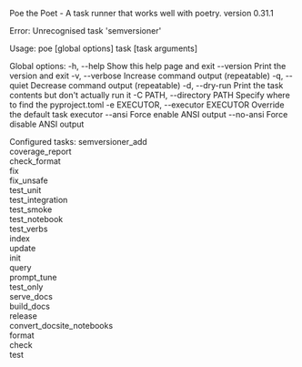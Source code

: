 Poe the Poet - A task runner that works well with poetry.
version 0.31.1

Error: Unrecognised task 'semversioner'

Usage:
  poe [global options] task [task arguments]

Global options:
  -h, --help            Show this help page and exit
  --version             Print the version and exit
  -v, --verbose         Increase command output (repeatable)
  -q, --quiet           Decrease command output (repeatable)
  -d, --dry-run         Print the task contents but don't actually run it
  -C PATH, --directory PATH
                        Specify where to find the pyproject.toml
  -e EXECUTOR, --executor EXECUTOR
                        Override the default task executor
  --ansi                Force enable ANSI output
  --no-ansi             Force disable ANSI output

Configured tasks:
  semversioner_add                
  coverage_report                 
  check_format                    
  fix                             
  fix_unsafe                      
  test_unit                       
  test_integration                
  test_smoke                      
  test_notebook                   
  test_verbs                      
  index                           
  update                          
  init                            
  query                           
  prompt_tune                     
  test_only                       
  serve_docs                      
  build_docs                      
  release                         
  convert_docsite_notebooks       
  format                          
  check                           
  test                            


